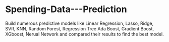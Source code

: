 # Spending-Data---Prediction
Build numerous predictive models like Linear Regression, Lasso, Ridge, SVR, KNN, Random Forest, Regression Tree Ada Boost, Gradient Boost,  XGboost, Nerual Network and compared their results to find the best model. 
